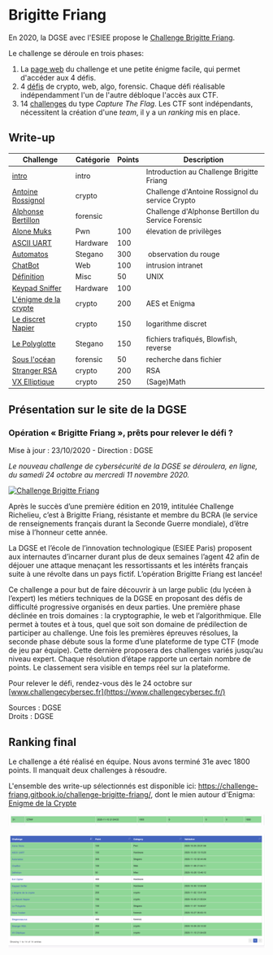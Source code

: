 # Brigitte Friang

En 2020, la DGSE avec l'ESIEE propose le [Challenge Brigitte Friang](https://www.defense.gouv.fr/dgse/tout-le-site/operation-brigitte-friang-prets-pour-relever-le-defi).

Le challenge se déroule en trois phases:
1. La [page web](https://challengecybersec.fr/) du challenge et une petite énigme facile, qui permet d'accéder aux 4 défis.
2. 4 [défis](https://challengecybersec.fr/chat) de crypto, web, algo, forensic. Chaque défi réalisable indépendamment l'un de l'autre débloque l'accès aux CTF.
3. 14 [challenges](https://ctf.challengecybersec.fr/7a144cdc500b28e80cf760d60aca2ed3/) du type *Capture The Flag*. Les CTF sont indépendants, nécessitent la création d'une *team*, il y a un *ranking* mis en place.

## Write-up

| Challenge  | Catégorie | Points  | Description |
| ---------- | --------- | ------- | ------------ |
| [intro](etape1/README.md) | intro | | Introduction au Challenge Brigitte Friang |
| [Antoine Rossignol](etape2/crypto/README.md) | crypto | | Challenge d'Antoine Rossignol du service Crypto |
| [Alphonse Bertillon](etape2/forensic/README.md) | forensic | | Challenge d'Alphonse Bertillon du Service Forensic |
| [Alone Muks](ctf/Alone_Musk/README.md) | Pwn | 100 | élevation de privilèges |
| [ASCII UART](ctf/ASCII_UART/README.md) | Hardware | 100 | |
| [Automatos](ctf/Automatos/README.md) | Stegano | 300 | observation du rouge |
| [ChatBot](ctf/ChatBot/README.md) | Web | 100 | intrusion intranet |
| [Définition](ctf/Définition/README.md) | Misc | 50 | UNIX |
| [Keypad Sniffer](ctf/Keypad_Sniffer/README.md) | Hardware | 100 | |
| [L'énigme de la crypte](ctf/L_énigme_de_la_crypte/README.md) | crypto | 200 | AES et Enigma |
| [Le discret Napier](ctf/Le_discret_Napier/README.md) | crypto | 150 | logarithme discret |
| [Le Polyglotte](ctf/Le_Polyglotte/README.md) | Stegano | 150 | fichiers trafiqués, Blowfish, reverse |
| [Sous l'océan](ctf/Sous_l_océan/README.md) | forensic | 50 | recherche dans fichier |
| [Stranger RSA](ctf/Stranger_RSA/README.md) | crypto | 200 | RSA |
| [VX Elliptique](ctf/VX_Elliptique/README.md) | crypto | 250 | (Sage)Math |


## Présentation sur le site de la DGSE

### Opération « Brigitte Friang », prêts pour relever le défi ?

Mise à jour  : 23/10/2020 - Direction : DGSE

*Le nouveau challenge de cybersécurité de la DGSE se déroulera, en ligne, du samedi 24 octobre au mercredi 11 novembre 2020.*

[![Challenge Brigitte Friang](https://img.youtube.com/vi/xthisKXk8wk/0.jpg)](https://youtu.be/xthisKXk8wk)

Après le succès d’une première édition en 2019, intitulée Challenge Richelieu, c’est à Brigitte Friang, résistante et membre du BCRA (le service de renseignements français durant la Seconde Guerre mondiale), d’être mise à l’honneur cette année.

La DGSE et l’école de l’innovation technologique (ESIEE Paris) proposent aux internautes d’incarner durant plus de deux semaines l’agent 42 afin de déjouer une attaque menaçant les ressortissants et les intérêts français suite à une révolte dans un pays fictif. L’opération Brigitte Friang est lancée!

Ce challenge a pour but de faire découvrir à un large public (du lycéen à l’expert) les métiers techniques de la DGSE en proposant des défis de difficulté progressive organisés en deux parties.
Une première phase déclinée en trois domaines :  la cryptographie, le web et l’algorithmique. Elle permet à toutes et à tous, quel que soit son domaine de prédilection de participer au challenge.
Une fois les premières épreuves résolues, la seconde phase débute sous la forme d’une plateforme de type CTF (mode de jeu par équipe). Cette dernière proposera des challenges variés jusqu’au niveau expert. Chaque résolution d’étape rapporte un certain nombre de points. Le classement sera visible en temps réel sur la plateforme.

Pour relever le défi, rendez-vous dès le 24 octobre sur [www.challengecybersec.fr](https://www.challengecybersec.fr/)

Sources : DGSE<br>
Droits : DGSE



## Ranking final

Le challenge a été réalisé en équipe. Nous avons terminé 31e avec 1800 points. Il manquait deux challenges à résoudre.

L'ensemble des write-up sélectionnés est disponible ici: https://challenge-friang.gitbook.io/challenge-brigitte-friang/, dont le mien autour d'Enigma: [Enigme de la Crypte](https://challenge-friang.gitbook.io/challenge-brigitte-friang/coros-ctf/enigme-de-la-crypte)

![ranking](ranking_final.png)

![challenges](challenges_final.png)
